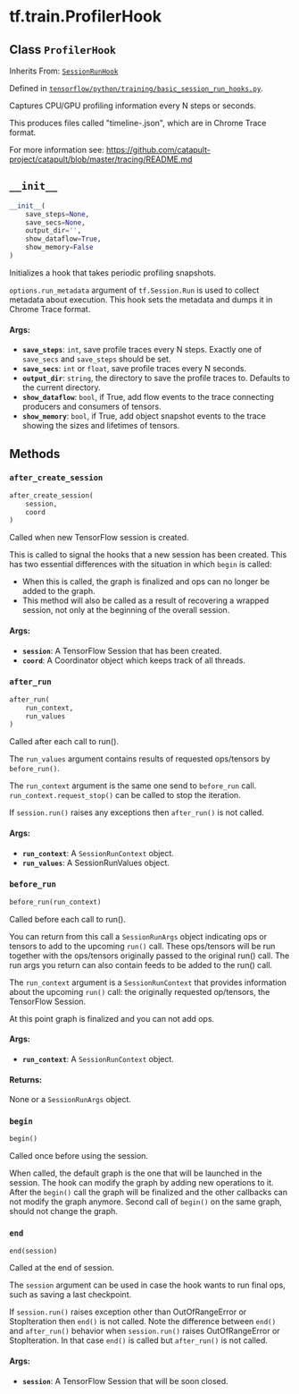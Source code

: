 <div itemscope itemtype="http://developers.google.com/ReferenceObject">
<meta itemprop="name" content="tf.train.ProfilerHook" />
<meta itemprop="path" content="Stable" />
<meta itemprop="property" content="__init__"/>
<meta itemprop="property" content="after_create_session"/>
<meta itemprop="property" content="after_run"/>
<meta itemprop="property" content="before_run"/>
<meta itemprop="property" content="begin"/>
<meta itemprop="property" content="end"/>
</div>

# tf.train.ProfilerHook

## Class `ProfilerHook`

Inherits From: [`SessionRunHook`](../../tf/train/SessionRunHook.md)



Defined in [`tensorflow/python/training/basic_session_run_hooks.py`](/code/stable/tensorflow/python/training/basic_session_run_hooks.py).

Captures CPU/GPU profiling information every N steps or seconds.

This produces files called "timeline-<step>.json", which are in Chrome
Trace format.

For more information see:
https://github.com/catapult-project/catapult/blob/master/tracing/README.md

<h2 id="__init__"><code>__init__</code></h2>

``` python
__init__(
    save_steps=None,
    save_secs=None,
    output_dir='',
    show_dataflow=True,
    show_memory=False
)
```

Initializes a hook that takes periodic profiling snapshots.

`options.run_metadata` argument of `tf.Session.Run` is used to collect
metadata about execution. This hook sets the metadata and dumps it in Chrome
Trace format.


#### Args:

* <b>`save_steps`</b>: `int`, save profile traces every N steps. Exactly one of
      `save_secs` and `save_steps` should be set.
* <b>`save_secs`</b>: `int` or `float`, save profile traces every N seconds.
* <b>`output_dir`</b>: `string`, the directory to save the profile traces to.
      Defaults to the current directory.
* <b>`show_dataflow`</b>: `bool`, if True, add flow events to the trace connecting
      producers and consumers of tensors.
* <b>`show_memory`</b>: `bool`, if True, add object snapshot events to the trace
      showing the sizes and lifetimes of tensors.



## Methods

<h3 id="after_create_session"><code>after_create_session</code></h3>

``` python
after_create_session(
    session,
    coord
)
```

Called when new TensorFlow session is created.

This is called to signal the hooks that a new session has been created. This
has two essential differences with the situation in which `begin` is called:

* When this is called, the graph is finalized and ops can no longer be added
    to the graph.
* This method will also be called as a result of recovering a wrapped
    session, not only at the beginning of the overall session.

#### Args:

* <b>`session`</b>: A TensorFlow Session that has been created.
* <b>`coord`</b>: A Coordinator object which keeps track of all threads.

<h3 id="after_run"><code>after_run</code></h3>

``` python
after_run(
    run_context,
    run_values
)
```

Called after each call to run().

The `run_values` argument contains results of requested ops/tensors by
`before_run()`.

The `run_context` argument is the same one send to `before_run` call.
`run_context.request_stop()` can be called to stop the iteration.

If `session.run()` raises any exceptions then `after_run()` is not called.

#### Args:

* <b>`run_context`</b>: A `SessionRunContext` object.
* <b>`run_values`</b>: A SessionRunValues object.

<h3 id="before_run"><code>before_run</code></h3>

``` python
before_run(run_context)
```

Called before each call to run().

You can return from this call a `SessionRunArgs` object indicating ops or
tensors to add to the upcoming `run()` call.  These ops/tensors will be run
together with the ops/tensors originally passed to the original run() call.
The run args you return can also contain feeds to be added to the run()
call.

The `run_context` argument is a `SessionRunContext` that provides
information about the upcoming `run()` call: the originally requested
op/tensors, the TensorFlow Session.

At this point graph is finalized and you can not add ops.

#### Args:

* <b>`run_context`</b>: A `SessionRunContext` object.


#### Returns:

None or a `SessionRunArgs` object.

<h3 id="begin"><code>begin</code></h3>

``` python
begin()
```

Called once before using the session.

When called, the default graph is the one that will be launched in the
session.  The hook can modify the graph by adding new operations to it.
After the `begin()` call the graph will be finalized and the other callbacks
can not modify the graph anymore. Second call of `begin()` on the same
graph, should not change the graph.

<h3 id="end"><code>end</code></h3>

``` python
end(session)
```

Called at the end of session.

The `session` argument can be used in case the hook wants to run final ops,
such as saving a last checkpoint.

If `session.run()` raises exception other than OutOfRangeError or
StopIteration then `end()` is not called.
Note the difference between `end()` and `after_run()` behavior when
`session.run()` raises OutOfRangeError or StopIteration. In that case
`end()` is called but `after_run()` is not called.

#### Args:

* <b>`session`</b>: A TensorFlow Session that will be soon closed.



